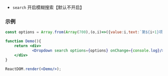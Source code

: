 - `search` 开启模糊搜索【默认不开启】

### 示例

<!--start-code-->

```jsx
const options = Array.from(Array(700),(o,i)=>({value:i,text:`第${i+1}项`.repeat(Math.round(i/200 +1))}));

function Demo(){
    return <div>
            <Dropdown search options={options} onChange={console.log}/>
    </div>
}

ReactDOM.render(<Demo/>);
```

<!--end-code-->
